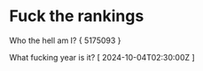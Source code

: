 # Fuck the rankings

Who the hell am I?
{ 5175093 }

What fucking year is it?
[ 2024-10-04T02:30:00Z ]
